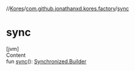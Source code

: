 //[Kores](../index.md)/[com.github.jonathanxd.kores.factory](index.md)/[sync](sync.md)



# sync  
[jvm]  
Content  
fun [sync](sync.md)(): [Synchronized.Builder](../com.github.jonathanxd.kores.base/-synchronized/-builder/index.md)  



